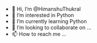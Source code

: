 - 👋 Hi, I’m @HimanshuThukral
- 👀 I’m interested in Python
- 🌱 I’m currently learning Python
- 💞️ I’m looking to collaborate on ...
- 📫 How to reach me ...

<!---
HimanshuThukral/HimanshuThukral is a ✨ special ✨ repository because its `README.md` (this file) appears on your GitHub profile.
You can click the Preview link to take a look at your changes.
--->
